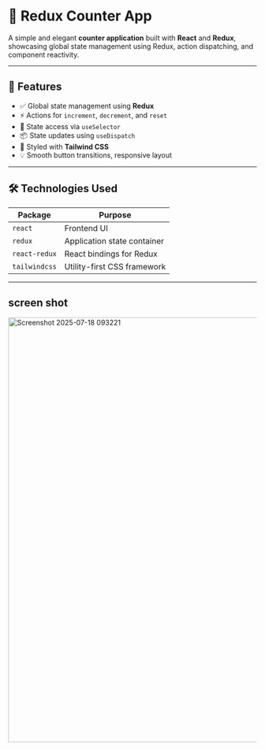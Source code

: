 # 🔢 Redux Counter App

A simple and elegant **counter application** built with **React** and **Redux**, showcasing global state management using Redux, action dispatching, and component reactivity.

---

## 🚀 Features

- ✅ Global state management using **Redux**
- ⚡ Actions for `increment`, `decrement`, and `reset`
- 🧠 State access via `useSelector`
- 📦 State updates using `useDispatch`
- 🎨 Styled with **Tailwind CSS**
- 💡 Smooth button transitions, responsive layout

---

## 🛠️ Technologies Used

| Package         | Purpose                             |
|-----------------|-------------------------------------|
| `react`         | Frontend UI                         |
| `redux`         | Application state container         |
| `react-redux`   | React bindings for Redux            |
| `tailwindcss`   | Utility-first CSS framework         |

---

## screen shot

<img width="1852" height="863" alt="Screenshot 2025-07-18 093221" src="https://github.com/user-attachments/assets/072d50b1-784b-4a25-8821-19ab414df1a8" />



